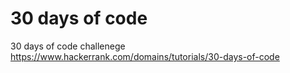# 30 days of code
30 days of code challenege
https://www.hackerrank.com/domains/tutorials/30-days-of-code

